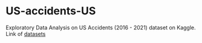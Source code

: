 # US-accidents-US
Exploratory Data Analysis on US Accidents (2016 - 2021) dataset on Kaggle.
Link of [datasets](https://www.kaggle.com/datasets/sobhanmoosavi/us-accidents)

